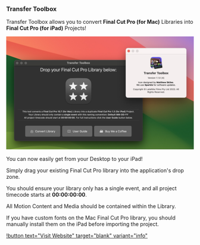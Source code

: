 ### Transfer Toolbox

Transfer Toolbox allows you to convert **Final Cut Pro (for Mac)** Libraries into **Final Cut Pro (for iPad)** Projects!

![](/static/transfer-toolbox-1-1-0.jpg)

You can now easily get from your Desktop to your iPad!

Simply drag your existing Final Cut Pro library into the application's drop zone.

You should ensure your library only has a single event, and all project timecode starts at **00:00:00:00**.

All Motion Content and Media should be contained within the Library.

If you have custom fonts on the Mac Final Cut Pro library, you should manually install them on the iPad before importing the project.

[!button text="Visit Website" target="blank" variant="info"](https://transfertoolbox.fcp.cafe)